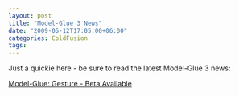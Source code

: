 ```yaml
---
layout: post
title: "Model-Glue 3 News"
date: "2009-05-12T17:05:00+06:00"
categories: ColdFusion 
tags: 
---
```


Just a quickie here - be sure to read the latest Model-Glue 3 news:

<a href="http://www.model-glue.com/blog/index.cfm/2009/5/12/Model-GlueGesture--Beta-Available">Model-Glue: Gesture - Beta Available</a>
